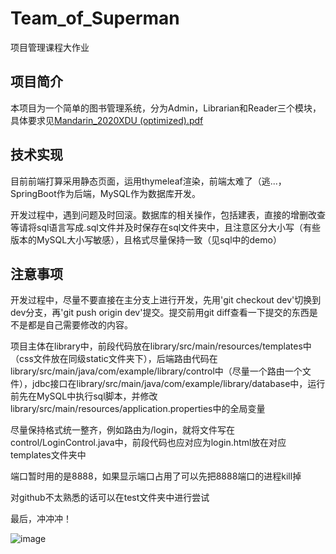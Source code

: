 # Team_of_Superman
项目管理课程大作业

## 项目简介
本项目为一个简单的图书管理系统，分为Admin，Librarian和Reader三个模块，具体要求见[Mandarin_2020XDU (optimized).pdf](https://github.com/frozenlalala/Team_of_Superman/blob/master/Mandarin_2020XDU%20(optimized).pdf)

## 技术实现
目前前端打算采用静态页面，运用thymeleaf渲染，前端太难了（逃...，SpringBoot作为后端，MySQL作为数据库开发。

开发过程中，遇到问题及时回滚。数据库的相关操作，包括建表，直接的增删改查等请将sql语言写成.sql文件并及时保存在sql文件夹中，且注意区分大小写（有些版本的MySQL大小写敏感），且格式尽量保持一致（见sql中的demo）

## 注意事项
开发过程中，尽量不要直接在主分支上进行开发，先用'git checkout dev'切换到dev分支，再'git push origin dev'提交。提交前用git diff查看一下提交的东西是不是都是自己需要修改的内容。

项目主体在library中，前段代码放在library/src/main/resources/templates中（css文件放在同级static文件夹下），后端路由代码在library/src/main/java/com/example/library/control中（尽量一个路由一个文件），jdbc接口在library/src/main/java/com/example/library/database中，运行前先在MySQL中执行sql脚本，并修改library/src/main/resources/application.properties中的全局变量

尽量保持格式统一整齐，例如路由为/login，就将文件写在control/LoginControl.java中，前段代码也应对应为login.html放在对应templates文件夹中

端口暂时用的是8888，如果显示端口占用了可以先把8888端口的进程kill掉

对github不太熟悉的话可以在test文件夹中进行尝试

最后，冲冲冲！

![image](https://github.com/frozenlalala/Team_of_Superman/raw/master/images/渴望力量.png)
